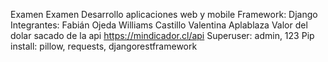 Examen
Examen Desarrollo aplicaciones web y mobile Framework: Django Integrantes: Fabián Ojeda Williams Castillo Valentina Aplablaza Valor del dolar sacado de la api https://mindicador.cl/api Superuser: admin, 123 Pip install: pillow, requests, djangorestframework
